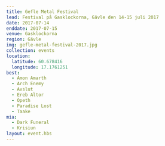 ```yaml
---
title: Gefle Metal Festival
lead: Festival på Gasklockorna, Gävle den 14-15 juli 2017
date: 2017-07-14
enddate: 2017-07-15
venue: Gasklockorna
region: Gävle
img: gefle-metal-festival-2017.jpg
collection: events
location:
  latitude: 60.678416
  longitude: 17.1761251
best:
  - Amon Amarth
  - Arch Enemy
  - Avslut
  - Ereb Altor
  - Opeth
  - Paradise Lost
  - Taake
mia:
  - Dark Funeral
  - Krisiun
layout: event.hbs
---
```

